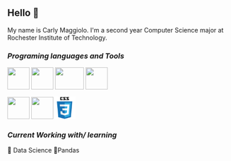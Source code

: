##  Hello :wave:

My name is Carly Maggiolo. I'm a second year Computer Science major at Rochester Institute of Technology.
###  *Programing languages and Tools*
<img src="https://icon-library.com/images/java-icon-images/java-icon-images-6.jpg" width=50 height=50>

 <img src="https://cdn3.iconfinder.com/data/icons/logos-and-brands-adobe/512/267_Python-512.png" width=50 height=50>
 <img src="https://p.kindpng.com/picc/s/574-5747046_python-pandas-logo-transparent-hd-png-download.png" width=65 height=50>
 
  <img src="https://cdn.iconscout.com/icon/free/png-512/c-programming-569564.png" width=50 height=50>
  
   <img src="https://image.flaticon.com/icons/png/512/919/919827.png" width=50 height=50> <img src="https://cdn.iconscout.com/icon/free/png-256/javascript-2038874-1720087.png" width=50 height=50><img src="https://raw.githubusercontent.com/github/explore/6c6508f34230f0ac0d49e847a326429eefbfc030/topics/css/css.png" width=50 height=50>
   
### *Current Working with/ learning*

:high_brightness: Data Science
:high_brightness:Pandas
